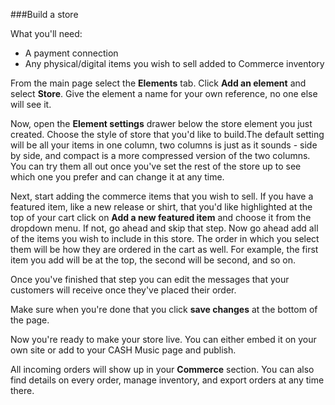 ###Build a store

What you'll need:
- A payment connection
- Any physical/digital items you wish to sell added to Commerce inventory

From the main page select the **Elements** tab. Click **Add an element** and select **Store**. Give the element a name for your own reference, no one else will see it. 

Now, open the **Element settings** drawer below the store element you just created. Choose the style of store that you'd like to build.The default setting will be all your items in one column, two columns is just as it sounds - side by side, and compact is a more compressed version of the two columns. You can try them all out once you've set the rest of the store up to see which one you prefer and can change it at any time. 

Next, start adding the commerce items that you wish to sell. If you have a featured item, like a new release or shirt, that you'd like highlighted at the top of your cart click on **Add a new featured item** and choose it from the dropdown menu. If not, go ahead and skip that step. Now go ahead add all of the items you wish to include in this store. The order in which you select them will be how they are ordered in the cart as well. For example, the first item you add will be at the top, the second will be second, and so on. 

Once you've finished that step you can edit the messages that your customers will receive once they've placed their order. 

Make sure when you're done that you click **save changes** at the bottom of the page. 

Now you're ready to make your store live. You can either embed it on your own site or add to your CASH Music page and publish. 

All incoming orders will show up in your **Commerce** section. You can also find details on every order, manage inventory, and export orders at any time there. 


